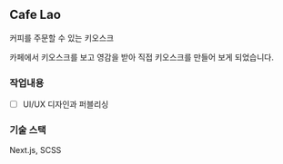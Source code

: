 ## Cafe Lao

커피를 주문할 수 있는 키오스크

카페에서 키오스크를 보고 영감을 받아 직접 키오스크를 만들어 보게 되었습니다.

### 작업내용

- [ ] UI/UX 디자인과 퍼블리싱

### 기술 스택

Next.js, SCSS
